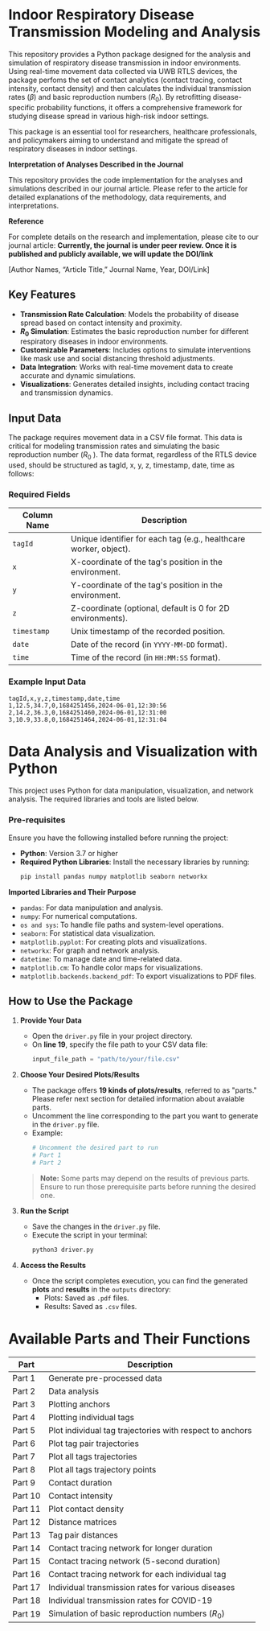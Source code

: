 # Indoor Respiratory Disease Transmission Modeling and Analysis

This repository provides a Python package designed for the analysis and simulation of respiratory disease transmission in indoor environments. Using real-time movement data collected via UWB RTLS devices, the package perfoms the set of contact analytics (contact tracing, contact intensity, contact density) and then calculates the individual transmission rates ($\beta$) and basic reproduction numbers ($R_0$). By retrofitting disease-specific probability functions, it offers a comprehensive framework for studying disease spread in various high-risk indoor settings. 

This package is an essential tool for researchers, healthcare professionals, and policymakers aiming to understand and mitigate the spread of respiratory diseases in indoor settings.

**Interpretation of Analyses Described in the Journal**

This repository provides the code implementation for the analyses and simulations described in our journal article. Please refer to the article for detailed explanations of the methodology, data requirements, and interpretations.

**Reference**

For complete details on the research and implementation, please cite to our journal article: **Currently, the journal is under peer review. Once it is published and publicly available, we will update the DOI/link**

[Author Names, “Article Title,” Journal Name, Year, DOI/Link]

## Key Features

- **Transmission Rate Calculation**: Models the probability of disease spread based on contact intensity and proximity.
- **$R_0$  Simulation**: Estimates the basic reproduction number for different respiratory diseases in indoor environments.
- **Customizable Parameters**: Includes options to simulate interventions like mask use and social distancing threshold adjustments.
- **Data Integration**: Works with real-time movement data to create accurate and dynamic simulations.
- **Visualizations**: Generates detailed insights, including contact tracing and transmission dynamics.

## Input Data

The package requires movement data in a CSV file format. This data is critical for modeling transmission rates and simulating the basic reproduction number ($R_0$ ). The data format, regardless of the RTLS device used, should be structured as tagId, x, y, z, timestamp, date, time as follows:

### Required Fields
| Column Name     | Description                                                                 |
|------------------|-----------------------------------------------------------------------------|
| `tagId`          | Unique identifier for each tag (e.g., healthcare worker, object).         |
| `x`              | X-coordinate of the tag's position in the environment.                    |
| `y`              | Y-coordinate of the tag's position in the environment.                    |
| `z`              | Z-coordinate (optional, default is 0 for 2D environments).                |
| `timestamp`      | Unix timestamp of the recorded position.                                  |
| `date`           | Date of the record (in `YYYY-MM-DD` format).                              |
| `time`           | Time of the record (in `HH:MM:SS` format).                                |


### Example Input Data
```csv
tagId,x,y,z,timestamp,date,time
1,12.5,34.7,0,1684251456,2024-06-01,12:30:56
2,14.2,36.3,0,1684251460,2024-06-01,12:31:00
3,10.9,33.8,0,1684251464,2024-06-01,12:31:04
```

# Data Analysis and Visualization with Python

This project uses Python for data manipulation, visualization, and network analysis. The required libraries and tools are listed below.

### Pre-requisites

Ensure you have the following installed before running the project:

- **Python**: Version 3.7 or higher
- **Required Python Libraries**:
  Install the necessary libraries by running:
  ```bash
  pip install pandas numpy matplotlib seaborn networkx

**Imported Libraries and Their Purpose**
- `pandas`: For data manipulation and analysis.
- `numpy`: For numerical computations.
- `os and sys`: To handle file paths and system-level operations.
- `seaborn`: For statistical data visualization.
- `matplotlib.pyplot`: For creating plots and visualizations.
- `networkx`: For graph and network analysis.
- `datetime`: To manage date and time-related data.
- `matplotlib.cm`: To handle color maps for visualizations.
- `matplotlib.backends.backend_pdf`: To export visualizations to PDF files.

## How to Use the Package

1. **Provide Your Data**  
   - Open the `driver.py` file in your project directory.
   - On **line 19**, specify the file path to your CSV data file:
     ```python
     input_file_path = "path/to/your/file.csv"
     ```

2. **Choose Your Desired Plots/Results**  
   - The package offers **19 kinds of plots/results**, referred to as "parts." Please refer next section for detailed information about avaiable parts.
   - Uncomment the line corresponding to the part you want to generate in the `driver.py` file. 
   - Example:
     ```python
     # Uncomment the desired part to run
     # Part 1
     # Part 2
     ```

   > **Note:** Some parts may depend on the results of previous parts. Ensure to run those prerequisite parts before running the desired one.

3. **Run the Script**  
   - Save the changes in the `driver.py` file.
   - Execute the script in your terminal:
     ```bash
     python3 driver.py
     ```

4. **Access the Results**  
   - Once the script completes execution, you can find the generated **plots** and **results** in the `outputs` directory:
     - Plots: Saved as `.pdf` files.
     - Results: Saved as `.csv` files.

# Available Parts and Their Functions

| **Part** | **Description**                                                             |
|----------|-----------------------------------------------------------------------------|
| Part 1   | Generate pre-processed data                                                |
| Part 2   | Data analysis                                                              |
| Part 3   | Plotting anchors                                                           |
| Part 4   | Plotting individual tags                                                   |
| Part 5   | Plot individual tag trajectories with respect to anchors                   |
| Part 6   | Plot tag pair trajectories                                                 |
| Part 7   | Plot all tags trajectories                                                 |
| Part 8   | Plot all tags trajectory points                                            |
| Part 9   | Contact duration                                                           |
| Part 10  | Contact intensity                                                          |
| Part 11  | Plot contact density                                                       |
| Part 12  | Distance matrices                                                          |
| Part 13  | Tag pair distances                                                         |
| Part 14  | Contact tracing network for longer duration                                |
| Part 15  | Contact tracing network (5-second duration)                                |
| Part 16  | Contact tracing network for each individual tag                            |
| Part 17  | Individual transmission rates for various diseases                         |
| Part 18  | Individual transmission rates for COVID-19                                 |
| Part 19  | Simulation of basic reproduction numbers ($R_0$)
